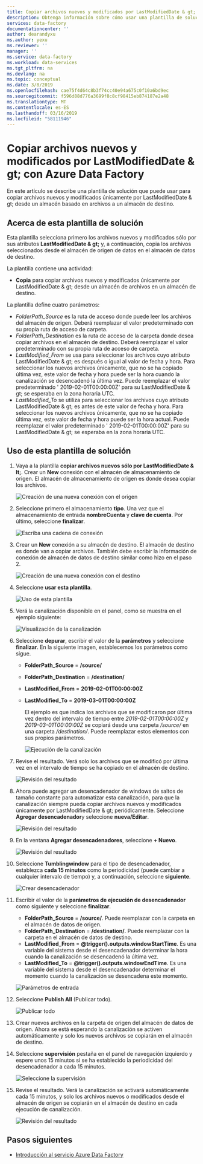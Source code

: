 ```yaml
---
title: Copiar archivos nuevos y modificados por LastModifiedDate & gt; con Azure Data Factory | Microsoft Docs
description: Obtenga información sobre cómo usar una plantilla de solución para copiar archivos nuevos y modificados por LastModifiedDate & gt; con Azure Data Factory.
services: data-factory
documentationcenter: ''
author: dearandyxu
ms.author: yexu
ms.reviewer: ''
manager: ''
ms.service: data-factory
ms.workload: data-services
ms.tgt_pltfrm: na
ms.devlang: na
ms.topic: conceptual
ms.date: 3/8/2019
ms.openlocfilehash: cae75f4d64c8b3f74cc40e94a675c0f10a6bd9ec
ms.sourcegitcommit: f596d88d776a3699f8c8cf98415eb874187e2a48
ms.translationtype: MT
ms.contentlocale: es-ES
ms.lasthandoff: 03/16/2019
ms.locfileid: "58111946"
---
```

# <a name="copy-new-and-changed-files-by-lastmodifieddate-with-azure-data-factory"></a>Copiar archivos nuevos y modificados por LastModifiedDate & gt; con Azure Data Factory

En este artículo se describe una plantilla de solución que puede usar para copiar archivos nuevos y modificados únicamente por LastModifiedDate & gt; desde un almacén basado en archivos a un almacén de destino. 

## <a name="about-this-solution-template"></a>Acerca de esta plantilla de solución

Esta plantilla selecciona primero los archivos nuevos y modificados sólo por sus atributos **LastModifiedDate & gt;** y, a continuación, copia los archivos seleccionados desde el almacén de origen de datos en el almacén de datos de destino.

La plantilla contiene una actividad:
- **Copia** para copiar archivos nuevos y modificados únicamente por LastModifiedDate & gt; desde un almacén de archivos en un almacén de destino.

La plantilla define cuatro parámetros:
-  *FolderPath_Source* es la ruta de acceso donde puede leer los archivos del almacén de origen. Deberá reemplazar el valor predeterminado con su propia ruta de acceso de carpeta.
-  *FolderPath_Destination* es la ruta de acceso de la carpeta donde desea copiar archivos en el almacén de destino. Deberá reemplazar el valor predeterminado con su propia ruta de acceso de carpeta.
-  *LastModified_From* se usa para seleccionar los archivos cuyo atributo LastModifiedDate & gt; es después o igual al valor de fecha y hora.  Para seleccionar los nuevos archivos únicamente, que no se ha copiado última vez, este valor de fecha y hora puede ser la hora cuando la canalización se desencadenó la última vez. Puede reemplazar el valor predeterminado ' 2019-02-01T00:00:00Z' para su LastModifiedDate & gt; se esperaba en la zona horaria UTC. 
-  *LastModified_To* se utiliza para seleccionar los archivos cuyo atributo LastModifiedDate & gt; es antes de este valor de fecha y hora. Para seleccionar los nuevos archivos únicamente, que no se ha copiado última vez, este valor de fecha y hora puede ser la hora actual.  Puede reemplazar el valor predeterminado ' 2019-02-01T00:00:00Z' para su LastModifiedDate & gt; se esperaba en la zona horaria UTC. 

## <a name="how-to-use-this-solution-template"></a>Uso de esta plantilla de solución

1. Vaya a la plantilla **copiar archivos nuevos sólo por LastModifiedDate & lt;**. Crear un **New** conexión con el almacén de almacenamiento de origen. El almacén de almacenamiento de origen es donde desea copiar los archivos.

    ![Creación de una nueva conexión con el origen](media/solution-template-copy-new-files-lastmodifieddate/copy-new-files-lastmodifieddate1.png)
    
2. Seleccione primero el almacenamiento **tipo**. Una vez que el almacenamiento de entrada **nombreCuenta** y **clave de cuenta**. Por último, seleccione **finalizar**.

    ![Escriba una cadena de conexión](media/solution-template-copy-new-files-lastmodifieddate/copy-new-files-lastmodifieddate2.png)
    
3. Crear un **New** conexión a su almacén de destino. El almacén de destino es donde van a copiar archivos. También debe escribir la información de conexión de almacén de datos de destino similar como hizo en el paso 2.

    ![Creación de una nueva conexión con el destino](media/solution-template-copy-new-files-lastmodifieddate/copy-new-files-lastmodifieddate3.png)

4. Seleccione **usar esta plantilla**.

    ![Uso de esta plantilla](media/solution-template-copy-new-files-lastmodifieddate/copy-new-files-lastmodifieddate4.png)
    
5. Verá la canalización disponible en el panel, como se muestra en el ejemplo siguiente:

    ![Visualización de la canalización](media/solution-template-copy-new-files-lastmodifieddate/copy-new-files-lastmodifieddate5.png)

6. Seleccione **depurar**, escribir el valor de la **parámetros** y seleccione **finalizar**.  En la siguiente imagen, establecemos los parámetros como sigue.
   - **FolderPath_Source** = **/source/**
   - **FolderPath_Destination** = **/destination/**
   - **LastModified_From** =  **2019-02-01T00:00:00Z**
   - **LastModified_To** = **2019-03-01T00:00:00Z**
    
     El ejemplo es que indica los archivos que se modificaron por última vez dentro del intervalo de tiempo entre *2019-02-01T00:00:00Z* y *2019-03-01T00:00:00Z* se copiará desde una carpeta */source/*  en una carpeta */destination/*.  Puede reemplazar estos elementos con sus propios parámetros.
    
     ![Ejecución de la canalización](media/solution-template-copy-new-files-lastmodifieddate/copy-new-files-lastmodifieddate6.png)

7. Revise el resultado. Verá solo los archivos que se modificó por última vez en el intervalo de tiempo se ha copiado en el almacén de destino.

    ![Revisión del resultado](media/solution-template-copy-new-files-lastmodifieddate/copy-new-files-lastmodifieddate7.png)
    
8. Ahora puede agregar un desencadenador de windows de saltos de tamaño constante para automatizar esta canalización, para que la canalización siempre pueda copiar archivos nuevos y modificados únicamente por LastModifiedDate & gt; periódicamente.  Seleccione **Agregar desencadenador**y seleccione **nueva/Editar**.

    ![Revisión del resultado](media/solution-template-copy-new-files-lastmodifieddate/copy-new-files-lastmodifieddate8.png)
    
9. En la ventana **Agregar desencadenadores**, seleccione **+ Nuevo**.

    ![Revisión del resultado](media/solution-template-copy-new-files-lastmodifieddate/copy-new-files-lastmodifieddate9.png)

10. Seleccione **Tumblingwindow** para el tipo de desencadenador, establezca **cada 15 minutos** como la periodicidad (puede cambiar a cualquier intervalo de tiempo) y, a continuación, seleccione **siguiente**.

    ![Crear desencadenador](media/solution-template-copy-new-files-lastmodifieddate/copy-new-files-lastmodifieddate10.png)    
    
11. Escribir el valor de la **parámetros de ejecución de desencadenador** como siguiente y seleccione **finalizar**.
    - **FolderPath_Source** = **/source/**.  Puede reemplazar con la carpeta en el almacén de datos de origen.
    - **FolderPath_Destination** = **/destination/**.  Puede reemplazar con la carpeta en el almacén de datos de destino.
    - **LastModified_From** =  **@trigger().outputs.windowStartTime**.  Es una variable del sistema desde el desencadenador determinar la hora cuando la canalización se desencadenó la última vez.
    - **LastModified_To** = **@trigger().outputs.windowEndTime**.  Es una variable del sistema desde el desencadenador determinar el momento cuando la canalización se desencadena este momento.
    
    ![Parámetros de entrada](media/solution-template-copy-new-files-lastmodifieddate/copy-new-files-lastmodifieddate11.png)
    
12. Seleccione **Publish All** (Publicar todo).
    
    ![Publicar todo](media/solution-template-copy-new-files-lastmodifieddate/copy-new-files-lastmodifieddate12.png)

13. Crear nuevos archivos en la carpeta de origen del almacén de datos de origen.  Ahora se está esperando la canalización se activen automáticamente y solo los nuevos archivos se copiarán en el almacén de destino.

14. Seleccione **supervisión** pestaña en el panel de navegación izquierdo y espere unos 15 minutos si se ha establecido la periodicidad del desencadenador a cada 15 minutos. 

    ![Seleccione la supervisión](media/solution-template-copy-new-files-lastmodifieddate/copy-new-files-lastmodifieddate14.png)

15. Revise el resultado. Verá la canalización se activará automáticamente cada 15 minutos, y solo los archivos nuevos o modificados desde el almacén de origen se copiarán en el almacén de destino en cada ejecución de canalización.

    ![Revisión del resultado](media/solution-template-copy-new-files-lastmodifieddate/copy-new-files-lastmodifieddate15.png)
    
## <a name="next-steps"></a>Pasos siguientes

- [Introducción al servicio Azure Data Factory](introduction.md)